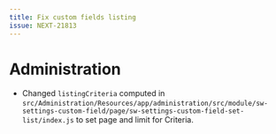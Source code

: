 ```yaml
---
title: Fix custom fields listing
issue: NEXT-21813
---
```

# Administration
* Changed `listingCriteria` computed in `src/Administration/Resources/app/administration/src/module/sw-settings-custom-field/page/sw-settings-custom-field-set-list/index.js` to set page and limit for Criteria.
